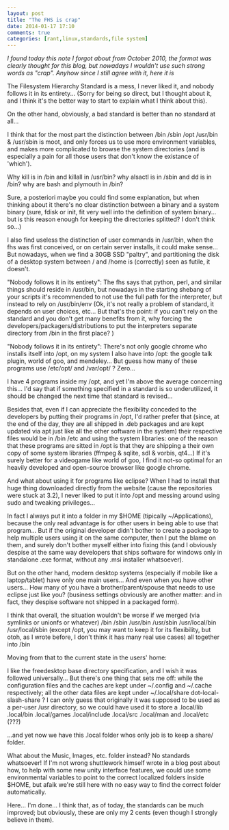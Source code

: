 ```yaml
---
layout: post
title: "The FHS is crap"
date: 2014-01-17 17:10
comments: true
categories: [rant,linux,standards,file system]
---
```


*I found today this note I forgot about from October 2010, the format was clearly thought for this blog, but nowadays I wouldn't use such strong words as "crap". Anyhow since I still agree with it, here it is*


The Filesystem Hierarchy Standard is a mess, I never liked it, and nobody follows it in its entirety...
(Sorry for being so direct, but I thought about it, and I think it's the better way to start to explain what I think about this).

On the other hand, obviously, a bad standard is better than no standard at all...

I think that for the most part the distinction between /bin /sbin /opt /usr/bin & /usr/sbin is moot, and only forces us to use more environment variables, and makes more complicated to browse the system directories (and is especially a pain for all those users that don't know the existance of 'which').

Why kill is in /bin and killall in /usr/bin? why alsactl is in /sbin and dd is in /bin? why are bash and plymouth in /bin?

Sure, a posteriori maybe you could find some explanation, but when thinking about it there's no clear distinction between a binary and a system binary (sure, fdisk or init, fit very well into the definition of system binary... but is this reason enough for keeping the directories splitted? I don't think so...)

I also find useless the distinction of user commands in /usr/bin, when the fhs was first conceived, or on certain server installs, it could make sense...
But nowadays, when we find a 30GB SSD "paltry", and partitioning the disk of a desktop system between / and /home is (correctly) seen as futile, it doesn't.

"Nobody follows it in its entirety": The fhs says that python, perl, and similar things should reside in /usr/bin, but nowadays in the starting shebang of your scripts it's recommended to not use the full path for the interpreter, but instead to rely on /usr/bin/env
(Ok, it's not really a problem of standard, it depends on user choices, etc... But that's the point: if you can't rely on the standard and you don't get many benefits from it, why forcing the developers/packagers/distributions to put the interpreters separate directory from /bin in the first place? )

"Nobody follows it in its entirety": There's not only google chrome who installs itself into /opt, on my system I also have into /opt: the google talk plugin, world of goo, and mendeley...
But guess how many of these programs use /etc/opt/ and /var/opt/ ?
Zero...

I have 4 programs inside my /opt, and yet I'm above the average concerning this... I'd say that if something specified in a standard is so underutilized, it should be changed the next time that standard is revised...

Besides that, even if I can appreciate the flexibility conceded to the developers by putting their programs in /opt, I'd rather prefer that (since, at the end of the day, they are all shipped in .deb packages and are kept updated via apt just like all the other software in the system) their respective files would be in /bin /etc and using the system libraries: one of the reason that these programs are sitted in /opt is that they are shipping a their own copy of some system libraries (ffmpeg & sqlite, sdl & vorbis, qt4...)
If it's surely better for a videogame like world of goo, I find it not-so optimal for an heavily developed and open-source browser like google chrome.

And what about using it for programs like eclipse?
When I had to install that huge thing downloaded directly from the website (cause the repositories were stuck at 3.2), I never liked to put it into /opt and messing around using sudo and tweaking privileges...

In fact I always put it into a folder in my $HOME (tipically ~/Applications), because the only real advantage is for other users in being able to use that program...
But if the original developer didn't bother to create a package to help multiple users using it on the same computer, then I put the blame on them, and surely don't bother myself either into fixing this (and I obviously despise at the same way developers that ships software for windows only in standalone .exe format, without any .msi installer whatsoever).

But on the other hand, modern desktop systems (especially if mobile like a laptop/tablet)  have only one main users... And even when you have other users... How many of you have a brother/parent/spouse that needs to use eclipse just like you? (business settings obviously are another matter: and in fact, they despise software not shipped in a packaged form).

I think that overall, the situation wouldn't be worse if we merged (via symlinks or unionfs or whatever) /bin /sbin /usr/bin /usr/sbin /usr/local/bin /usr/local/sbin (except /opt, you may want to keep it for its flexibility, but otoh, as I wrote before, I don't think it has many real use cases) all together into /bin

Moving from that to the current state in the users' home:

I like the freedesktop base directory specification, and I wish it was followed universally... But there's one thing that sets me off: while the configuration files and the caches are kept under ~/.config and ~/.cache respectively; all the other data files are kept under ~/.local/share
dot-local-slash-share ?
I can only guess that originally it was supposed to be used as a per-user /usr directory, so we could have used it to store a .local/lib .local/bin .local/games .local/include .local/src .local/man and .local/etc (???)

...and yet now we have this .local folder whos only job is to keep a share/ folder.

What about the Music, Images, etc. folder instead? No standards whatsoever!
If I'm not wrong shuttlework himself wrote in a blog post about how, to help with some new unity interface features, we could use some environmental variables to point to the correct localized folders inside $HOME, but afaik we're still here with no easy way to find the correct folder automatically.

Here... I'm done... I think that, as of today, the standards can be much improved; but obviously, these are only my 2 cents (even though I strongly believe in them).
